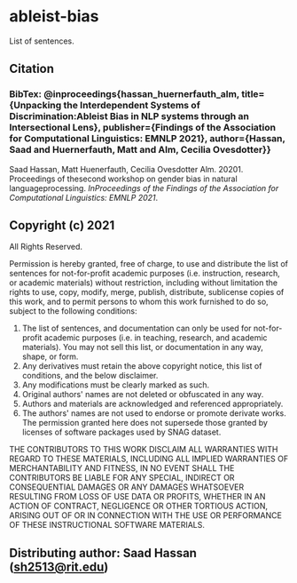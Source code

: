 # ableist-bias
List of sentences.

## Citation 

### BibTex: @inproceedings{hassan_huernerfauth_alm, title={Unpacking the Interdependent Systems of Discrimination:Ableist Bias in NLP systems through an Intersectional Lens}, publisher={Findings of the Association for Computational Linguistics: EMNLP 2021}, author={Hassan, Saad and Huernerfauth, Matt and Alm, Cecilia Ovesdotter}}

Saad Hassan, Matt Huenerfauth, Cecilia Ovesdotter Alm. 20201.  Proceedings of thesecond workshop on gender bias in natural languageprocessing.  *InProceedings of the Findings of the Association for Computational Linguistics: EMNLP 2021*.



## Copyright (c) 2021 
All Rights Reserved.

Permission is hereby granted, free of charge, to use and distribute the 
list of sentences for not-for-profit academic purposes (i.e. instruction, research, or academic materials)
without restriction, including without limitation the rights to 
use, copy, modify, merge, publish, distribute, sublicense copies of this 
work, and to permit persons to whom this work furnished to do so, subject to 
the following conditions: 
1. The list of sentences, and documentation can only be used for 
not-for-profit academic purposes (i.e. in teaching, research, and 
academic materials). You may not sell this list, or 
documentation in any way, shape, or form. 
2. Any derivatives must retain the above copyright notice, this list of 
conditions, and the below disclaimer. 
3. Any modifications must be clearly marked as such. 
4. Original authors' names are not deleted or obfuscated in any way. 
5. Authors and materials are acknowledged and referenced appropriately. 
6. The authors' names are not used to endorse or promote derivate works. 
The permission granted here does not supersede those granted by licenses 
of software packages used by SNAG dataset. 

THE CONTRIBUTORS TO THIS WORK DISCLAIM ALL WARRANTIES WITH REGARD TO THESE 
MATERIALS, INCLUDING ALL IMPLIED WARRANTIES OF MERCHANTABILITY AND FITNESS, 
IN NO EVENT SHALL THE CONTRIBUTORS BE LIABLE FOR ANY SPECIAL, INDIRECT OR 
CONSEQUENTIAL DAMAGES OR ANY DAMAGES WHATSOEVER RESULTING FROM LOSS OF
USE DATA OR PROFITS, WHETHER IN AN ACTION OF CONTRACT, NEGLIGENCE OR OTHER TORTIOUS ACTION, ARISING OUT OF OR IN CONNECTION WITH THE USE OR PERFORMANCE OF THESE INSTRUCTIONAL SOFTWARE MATERIALS. 

## Distributing author: Saad Hassan (sh2513@rit.edu) 

